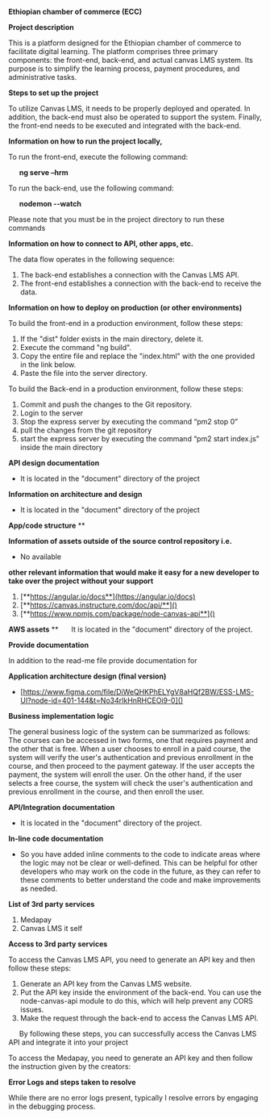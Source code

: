 ﻿

**Ethiopian chamber of commerce (ECC)**

**Project description**

This is a platform designed for the Ethiopian chamber of commerce to facilitate digital learning. The platform comprises three primary components: the front-end, back-end, and actual canvas LMS system. Its purpose is to simplify the learning process, payment procedures, and administrative tasks.

**Steps to set up the project**

To utilize Canvas LMS, it needs to be properly deployed and operated. In addition, the back-end must also be operated to support the system. Finally, the front-end needs to be executed and integrated with the back-end.


**Information on how to run the project locally,**

To run the front-end, execute the following command:

`	`**ng serve –hrm**

To run the back-end, use the following command:

`	`**nodemon --watch** 

Please note that you must be in the project directory to run these commands

**Information on how to connect to API, other apps, etc.**

The data flow operates in the following sequence:

1. The back-end establishes a connection with the Canvas LMS API.
1. The front-end establishes a connection with the back-end to receive the data.

**Information on how to deploy on production (or other environments)**

To build the front-end in a production environment, follow these steps:

1. If the "dist" folder exists in the main directory, delete it.
1. Execute the command "ng build".
1. Copy the entire file and replace the "index.html" with the one provided in the link below.
1. Paste the file into the server directory.

To build the Back-end in a production environment, follow these steps:

1. Commit and push the changes to the Git repository.
1. Login to the server
1. Stop  the express server by executing the command “pm2 stop 0”
1. pull the changes from the git repository
1. start the express server by executing the command “pm2 start index.js” inside the main directory






**API design documentation**

- It is located in the "document" directory of the project

**Information on architecture and design**

- It is located in the "document" directory of the project

**App/code structure**
**


**Information of assets outside of the source control repository i.e.**

- No available 

**other relevant information that would make it easy for a new developer to take over the project without your support**

[](https://angular.io/docs)

[](https://angular.io/docs)

1. [**https://angular.io/docs**](https://angular.io/docs)
1. [**https://canvas.instructure.com/doc/api/**]()
1. [**https://www.npmjs.com/package/node-canvas-api**]()


**AWS assets**
**
`	`It is located in the "document" directory of the project.


**Provide documentation**

In addition to the read-me file provide documentation for

**Application architecture design (final version)**

- [https://www.figma.com/file/DiWeQHKPhELYgV8aHQf2BW/ESS-LMS-UI?node-id=401-144&t=No34rIkHnRHCEOi9-0]()

**Business implementation logic**

The general business logic of the system can be summarized as follows: The courses can be accessed in two forms, one that requires payment and the other that is free. When a user chooses to enroll in a paid course, the system will verify the user's authentication and previous enrollment in the course, and then proceed to the payment gateway. If the user accepts the payment, the system will enroll the user. On the other hand, if the user selects a free course, the system will check the user's authentication and previous enrollment in the course, and then enroll the user.

**API/Integration documentation**

- It is located in the "document" directory of the project.

**In-line code documentation**

- So you have added inline comments to the code to indicate areas where the logic may not be clear or well-defined. This can be helpful for other developers who may work on the code in the future, as they can refer to these comments to better understand the code and make improvements as needed.

**List of 3rd party services**

1. Medapay
1. Canvas LMS it self

**Access to 3rd party services**

To access the Canvas LMS API, you need to generate an API key and then follow these steps:

1. Generate an API key from the Canvas LMS website.
1. Put the API key inside the environment of the back-end. You can use the node-canvas-api module to do this, which will help prevent any CORS issues.
1. Make the request through the back-end to access the Canvas LMS API.

`	`By following these steps, you can successfully access the Canvas LMS API and 	integrate it into your project

To access the Medapay, you need to generate an API key and then follow the instruction given by the creators:

**Error Logs and steps taken to resolve**

While there are no error logs present, typically I resolve errors by engaging in the debugging process.
